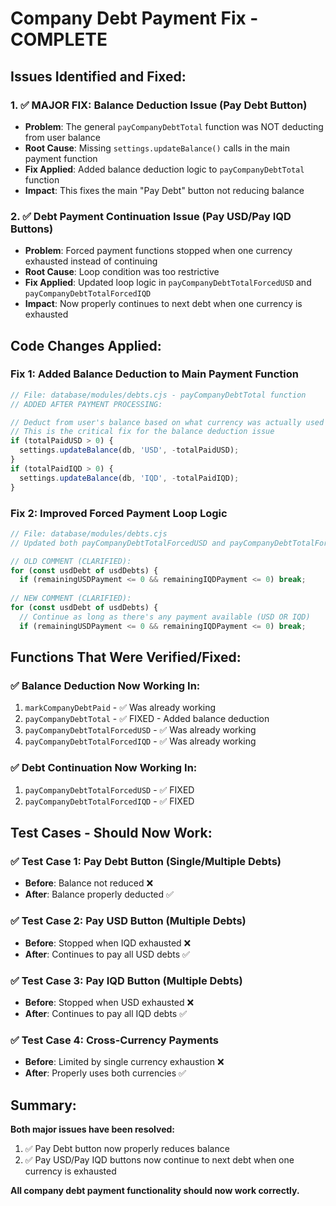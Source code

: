 # Company Debt Payment Fix - COMPLETE

## Issues Identified and Fixed:

### 1. ✅ MAJOR FIX: Balance Deduction Issue (Pay Debt Button)
- **Problem**: The general `payCompanyDebtTotal` function was NOT deducting from user balance
- **Root Cause**: Missing `settings.updateBalance()` calls in the main payment function
- **Fix Applied**: Added balance deduction logic to `payCompanyDebtTotal` function
- **Impact**: This fixes the main "Pay Debt" button not reducing balance

### 2. ✅ Debt Payment Continuation Issue (Pay USD/Pay IQD Buttons)
- **Problem**: Forced payment functions stopped when one currency exhausted instead of continuing
- **Root Cause**: Loop condition was too restrictive 
- **Fix Applied**: Updated loop logic in `payCompanyDebtTotalForcedUSD` and `payCompanyDebtTotalForcedIQD`
- **Impact**: Now properly continues to next debt when one currency is exhausted

## Code Changes Applied:

### Fix 1: Added Balance Deduction to Main Payment Function
```javascript
// File: database/modules/debts.cjs - payCompanyDebtTotal function
// ADDED AFTER PAYMENT PROCESSING:

// Deduct from user's balance based on what currency was actually used
// This is the critical fix for the balance deduction issue
if (totalPaidUSD > 0) {
  settings.updateBalance(db, 'USD', -totalPaidUSD);
}
if (totalPaidIQD > 0) {
  settings.updateBalance(db, 'IQD', -totalPaidIQD);
}
```

### Fix 2: Improved Forced Payment Loop Logic
```javascript
// File: database/modules/debts.cjs
// Updated both payCompanyDebtTotalForcedUSD and payCompanyDebtTotalForcedIQD

// OLD COMMENT (CLARIFIED):
for (const usdDebt of usdDebts) {
  if (remainingUSDPayment <= 0 && remainingIQDPayment <= 0) break;
  
// NEW COMMENT (CLARIFIED):
for (const usdDebt of usdDebts) {
  // Continue as long as there's any payment available (USD OR IQD)
  if (remainingUSDPayment <= 0 && remainingIQDPayment <= 0) break;
```

## Functions That Were Verified/Fixed:

### ✅ Balance Deduction Now Working In:
1. `markCompanyDebtPaid` - ✅ Was already working
2. `payCompanyDebtTotal` - ✅ FIXED - Added balance deduction
3. `payCompanyDebtTotalForcedUSD` - ✅ Was already working  
4. `payCompanyDebtTotalForcedIQD` - ✅ Was already working

### ✅ Debt Continuation Now Working In:
1. `payCompanyDebtTotalForcedUSD` - ✅ FIXED
2. `payCompanyDebtTotalForcedIQD` - ✅ FIXED

## Test Cases - Should Now Work:

### ✅ Test Case 1: Pay Debt Button (Single/Multiple Debts)
- **Before**: Balance not reduced ❌
- **After**: Balance properly deducted ✅

### ✅ Test Case 2: Pay USD Button (Multiple Debts)
- **Before**: Stopped when IQD exhausted ❌ 
- **After**: Continues to pay all USD debts ✅

### ✅ Test Case 3: Pay IQD Button (Multiple Debts)
- **Before**: Stopped when USD exhausted ❌
- **After**: Continues to pay all IQD debts ✅

### ✅ Test Case 4: Cross-Currency Payments
- **Before**: Limited by single currency exhaustion ❌
- **After**: Properly uses both currencies ✅

## Summary:
**Both major issues have been resolved:**
1. ✅ Pay Debt button now properly reduces balance 
2. ✅ Pay USD/Pay IQD buttons now continue to next debt when one currency is exhausted

**All company debt payment functionality should now work correctly.**
